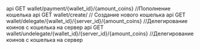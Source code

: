 api GET wallet/payment/{wallet_id}/{amount_coins} //Пополнение кошелька
api GET wallet/create/ // Создание нового кошелька
api GET wallet/delegate/{wallet_id}/{server_id}/{amount_coins} //Делегирование коинов с кошелька на сервер
api GET wallet/undelegate/{wallet_id}/{server_id}/{amount_coins} //Делегирование коинов с кошелька на сервер
